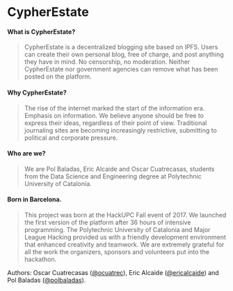 # CypherEstate
#### What is CypherEstate?

>CypherEstate is a decentralized blogging site based on IPFS. Users can create their own personal blog, free of charge, and post anything they have in mind. No censorship, no moderation. Neither CypherEstate nor government agencies can remove what has been posted on the platform.

#### Why CypherEstate?

>The rise of the internet marked the start of the information era. Emphasis on information. We believe anyone should be free to express their ideas, regardless of their point of view. Traditional journaling sites are becoming increasingly restrictive, submitting to political and corporate pressure.

#### Who are we?

>We are Pol Baladas, Eric Alcaide and Oscar Cuatrecasas, students from the Data Science and Engineering degree at Polytechnic University of Catalonia.

#### Born in Barcelona.

>This project was born at the HackUPC Fall event of 2017. We launched the first version of the platform after 36 hours of intensive programming. The Polytechnic University of Catalonia and Major League Hacking provided us with a friendly development environment that enhanced creativity and teamwork. We are extremely grateful for all the work the organizers, sponsors and volunteers put into the hackathon.

Authors: Oscar Cuatrecasas ([@ocuatrec](https://github.com/Ocuatrec/)), Eric Alcaide ([@ericalcaide](https://github.com/ericAlcaide)) and Pol Baladas ([@polbaladas](https://github.com/PolBaladas/)).
